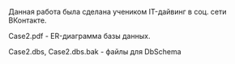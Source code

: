 Данная работа была сделана учеником IT-дайвинг в соц. сети ВКонтакте.

Case2.pdf - ER-диаграмма базы данных.

Case2.dbs, Case2.dbs.bak - файлы для DbSchema

